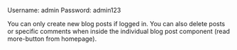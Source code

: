 Username: admin
Password: admin123


You can only create new blog posts if logged in.
You can also delete posts or specific comments when inside the
individual blog post component (read more-button from homepage).